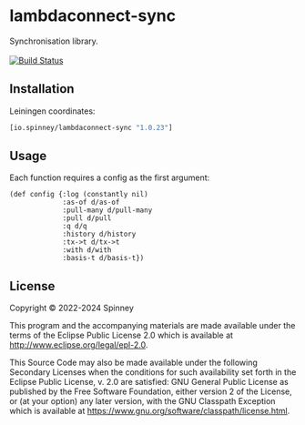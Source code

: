 # lambdaconnect-sync

Synchronisation library. <br> <br>
[![Build Status](https://app.travis-ci.com/spinneyio/lambdaconnect-sync.svg?branch=master)](https://app.travis-ci.com/spinneyio/lambdaconnect-sync)

## Installation

Leiningen coordinates:
```clojure
[io.spinney/lambdaconnect-sync "1.0.23"]
```

## Usage

Each function requires a config as the first argument:

```
(def config {:log (constantly nil)
             :as-of d/as-of
             :pull-many d/pull-many
             :pull d/pull
             :q d/q
             :history d/history
             :tx->t d/tx->t
             :with d/with
             :basis-t d/basis-t})
```

## License

Copyright © 2022-2024 Spinney

This program and the accompanying materials are made available under the
terms of the Eclipse Public License 2.0 which is available at
http://www.eclipse.org/legal/epl-2.0.

This Source Code may also be made available under the following Secondary
Licenses when the conditions for such availability set forth in the Eclipse
Public License, v. 2.0 are satisfied: GNU General Public License as published by
the Free Software Foundation, either version 2 of the License, or (at your
option) any later version, with the GNU Classpath Exception which is available
at https://www.gnu.org/software/classpath/license.html.
